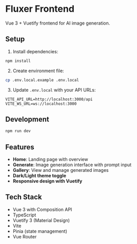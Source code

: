 # Fluxer Frontend

Vue 3 + Vuetify frontend for AI image generation.

## Setup

1. Install dependencies:
```bash
npm install
```

2. Create environment file:
```bash
cp .env.local.example .env.local
```

3. Update `.env.local` with your API URLs:
```
VITE_API_URL=http://localhost:3000/api
VITE_WS_URL=ws://localhost:3000
```

## Development

```bash
npm run dev
```

## Features

- **Home**: Landing page with overview
- **Generate**: Image generation interface with prompt input
- **Gallery**: View and manage generated images
- **Dark/Light theme toggle**
- **Responsive design with Vuetify**

## Tech Stack

- Vue 3 with Composition API
- TypeScript
- Vuetify 3 (Material Design)
- Vite
- Pinia (state management)
- Vue Router